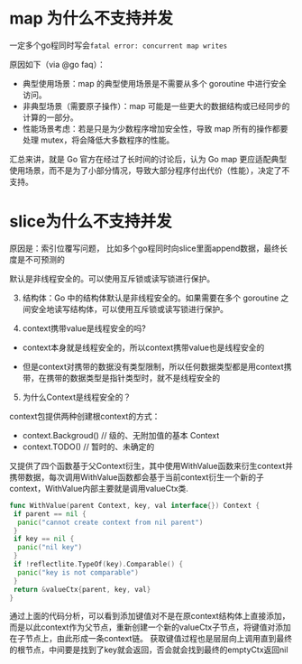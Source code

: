 # map 为什么不支持并发

一定多个go程同时写会```fatal error: concurrent map writes```

原因如下（via @go faq）：

- 典型使用场景：map 的典型使用场景是不需要从多个 goroutine 中进行安全访问。
- 非典型场景（需要原子操作）：map 可能是一些更大的数据结构或已经同步的计算的一部分。
- 性能场景考虑：若是只是为少数程序增加安全性，导致 map 所有的操作都要处理 mutex，将会降低大多数程序的性能。


汇总来讲，就是 Go 官方在经过了长时间的讨论后，认为 Go map 更应适配典型使用场景，而不是为了小部分情况，导致大部分程序付出代价（性能），决定了不支持。

# slice为什么不支持并发

原因是：索引位覆写问题， 比如多个go程同时向slice里面append数据，最终长度是不可预测的

默认是非线程安全的。可以使用互斥锁或读写锁进行保护。



3. 结构体：Go 中的结构体默认是非线程安全的。如果需要在多个 goroutine 之间安全地读写结构体，可以使用互斥锁或读写锁进行保护。


4. context携带value是线程安全的吗?

- context本身就是线程安全的，所以context携带value也是线程安全的

- 但是context对携带的数据没有类型限制，所以任何数据类型都是用context携带，在携带的数据类型是指针类型时，就不是线程安全的

5. 为什么Context是线程安全的？

context包提供两种创建根context的方式：

- context.Backgroud() // 级的、无附加值的基本 Context
- context.TODO() // 暂时的、未确定的

又提供了四个函数基于父Context衍生，其中使用WithValue函数来衍生context并携带数据，每次调用WithValue函数都会基于当前context衍生一个新的子context，WithValue内部主要就是调用valueCtx类.

```go
func WithValue(parent Context, key, val interface{}) Context {
 if parent == nil {
  panic("cannot create context from nil parent")
 }
 if key == nil {
  panic("nil key")
 }
 if !reflectlite.TypeOf(key).Comparable() {
  panic("key is not comparable")
 }
 return &valueCtx{parent, key, val}
}
```

通过上面的代码分析，可以看到添加键值对不是在原context结构体上直接添加，而是以此context作为父节点，重新创建一个新的valueCtx子节点，将键值对添加在子节点上，由此形成一条context链。
获取键值过程也是层层向上调用直到最终的根节点，中间要是找到了key就会返回，否会就会找到最终的emptyCtx返回nil

